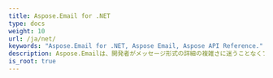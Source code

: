 ```yaml
---
title: Aspose.Email for .NET
type: docs
weight: 10
url: /ja/net/
keywords: "Aspose.Email for .NET, Aspose Email, Aspose API Reference."
description: Aspose.Emailは、開発者がメッセージ形式の詳細の複雑さに迷うことなくプログラミングするのに役立ちます。
is_root: true
---
```


